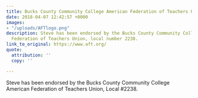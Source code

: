 ```yaml
---
title: Bucks County Community College American Federation of Teachers Union
date: 2018-04-07 12:42:57 +0000
images:
- "/uploads/AFTlogo.png"
description: Steve has been endorsed by the Bucks County Community College American
  Federation of Teachers Union, local number 2238.
link_to_original: https://www.aft.org/
quote:
  attribution: ''
  copy: ''

---
```

Steve has been endorsed by the Bucks County Community College American Federation of Teachers Union, Local #2238.